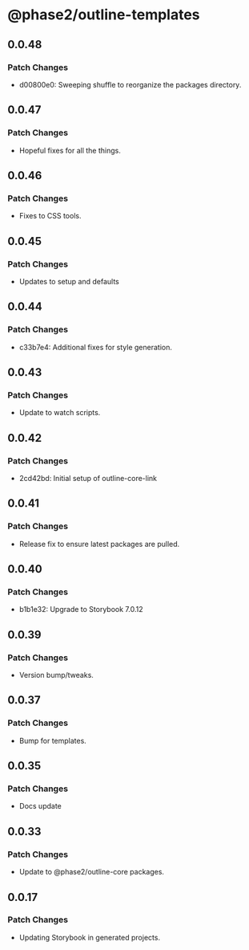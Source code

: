 # @phase2/outline-templates

## 0.0.48

### Patch Changes

- d00800e0: Sweeping shuffle to reorganize the packages directory.

## 0.0.47

### Patch Changes

- Hopeful fixes for all the things.

## 0.0.46

### Patch Changes

- Fixes to CSS tools.

## 0.0.45

### Patch Changes

- Updates to setup and defaults

## 0.0.44

### Patch Changes

- c33b7e4: Additional fixes for style generation.

## 0.0.43

### Patch Changes

- Update to watch scripts.

## 0.0.42

### Patch Changes

- 2cd42bd: Initial setup of outline-core-link

## 0.0.41

### Patch Changes

- Release fix to ensure latest packages are pulled.

## 0.0.40

### Patch Changes

- b1b1e32: Upgrade to Storybook 7.0.12

## 0.0.39

### Patch Changes

- Version bump/tweaks.

## 0.0.37

### Patch Changes

- Bump for templates.

## 0.0.35

### Patch Changes

- Docs update

## 0.0.33

### Patch Changes

- Update to @phase2/outline-core packages.

## 0.0.17

### Patch Changes

- Updating Storybook in generated projects.

